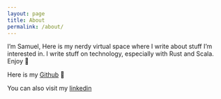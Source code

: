 ```yaml
---
layout: page
title: About
permalink: /about/
---
```


I’m Samuel, Here is my nerdy virtual space where I write about stuff I’m interested in. I write stuff on technology, especially with Rust and Scala. Enjoy 🙂

Here is my [Github](https://github.com/samuelorji) 🙂

You can also visit my [linkedin](https://www.linkedin.com/in/orji-samuel/)